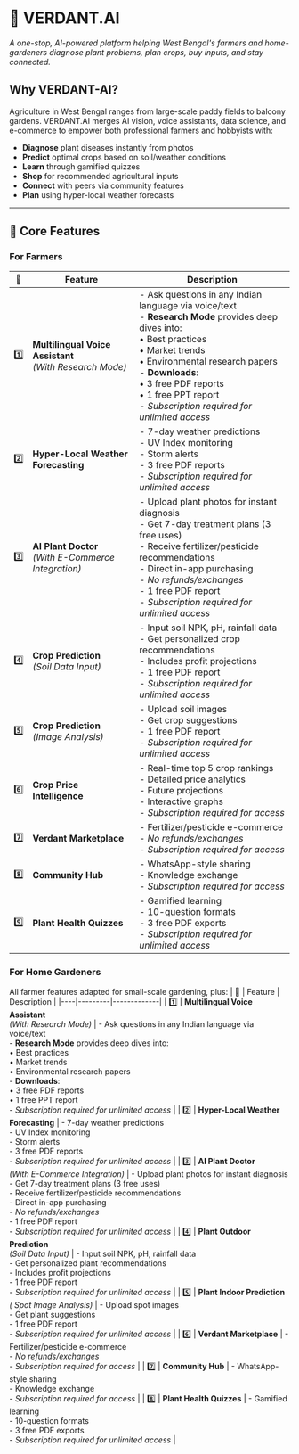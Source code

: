 # 🌱 VERDANT.AI

*A one-stop, AI-powered platform helping West Bengal's farmers and home-gardeners diagnose plant problems, plan crops, buy inputs, and stay connected.*

## Why VERDANT-AI?
Agriculture in West Bengal ranges from large-scale paddy fields to balcony gardens. VERDANT.AI merges AI vision, voice assistants, data science, and e-commerce to empower both professional farmers and hobbyists with:

- **Diagnose** plant diseases instantly from photos
- **Predict** optimal crops based on soil/weather conditions
- **Learn** through gamified quizzes
- **Shop** for recommended agricultural inputs
- **Connect** with peers via community features
- **Plan** using hyper-local weather forecasts

---

## 🌾 Core Features

### For Farmers
| 🌱 | Feature | Description |
|----|---------|-------------|
| 1️⃣ | **Multilingual Voice Assistant**<br/>*(With Research Mode)* | - Ask questions in any Indian language via voice/text<br/>- **Research Mode** provides deep dives into:<br/>  • Best practices<br/>  • Market trends<br/>  • Environmental research papers<br/>- **Downloads**:<br/>  • 3 free PDF reports<br/>  • 1 free PPT report<br/>- *Subscription required for unlimited access* |
| 2️⃣ | **Hyper-Local Weather Forecasting** | - 7-day weather predictions<br/>- UV Index monitoring<br/>- Storm alerts<br/>- 3 free PDF reports<br/>- *Subscription required for unlimited access* |
| 3️⃣ | **AI Plant Doctor**<br/>*(With E-Commerce Integration)* | - Upload plant photos for instant diagnosis<br/>- Get 7-day treatment plans (3 free uses)<br/>- Receive fertilizer/pesticide recommendations<br/>- Direct in-app purchasing<br/>- *No refunds/exchanges*<br/>- 1 free PDF report<br/>- *Subscription required for unlimited access* |
| 4️⃣ | **Crop Prediction**<br/>*(Soil Data Input)* | - Input soil NPK, pH, rainfall data<br/>- Get personalized crop recommendations<br/>- Includes profit projections<br/>- 1 free PDF report<br/>- *Subscription required for unlimited access* |
| 5️⃣ | **Crop Prediction**<br/>*(Image Analysis)* | - Upload soil images<br/>- Get crop suggestions<br/>- 1 free PDF report<br/>- *Subscription required for unlimited access* |
| 6️⃣ | **Crop Price Intelligence** | - Real-time top 5 crop rankings<br/>- Detailed price analytics<br/>- Future projections<br/>- Interactive graphs<br/>- *Subscription required for access* |
| 7️⃣ | **Verdant Marketplace** | - Fertilizer/pesticide e-commerce<br/>- *No refunds/exchanges*<br/>- *Subscription required for access* |
| 8️⃣ | **Community Hub** | - WhatsApp-style sharing<br/>- Knowledge exchange<br/>- *Subscription required for access* |
| 9️⃣ | **Plant Health Quizzes** | - Gamified learning<br/>- 10-question formats<br/>- 3 free PDF exports<br/>- *Subscription required for unlimited access* |

### For Home Gardeners
All farmer features adapted for small-scale gardening, plus:
| 🌱 | Feature | Description |
|----|---------|-------------|
| 1️⃣ | **Multilingual Voice Assistant**<br/>*(With Research Mode)* | - Ask questions in any Indian language via voice/text<br/>- **Research Mode** provides deep dives into:<br/>  • Best practices<br/>  • Market trends<br/>  • Environmental research papers<br/>- **Downloads**:<br/>  • 3 free PDF reports<br/>  • 1 free PPT report<br/>- *Subscription required for unlimited access* |
| 2️⃣ | **Hyper-Local Weather Forecasting** | - 7-day weather predictions<br/>- UV Index monitoring<br/>- Storm alerts<br/>- 3 free PDF reports<br/>- *Subscription required for unlimited access* |
| 3️⃣ | **AI Plant Doctor**<br/>*(With E-Commerce Integration)* | - Upload plant photos for instant diagnosis<br/>- Get 7-day treatment plans (3 free uses)<br/>- Receive fertilizer/pesticide recommendations<br/>- Direct in-app purchasing<br/>- *No refunds/exchanges*<br/>- 1 free PDF report<br/>- *Subscription required for unlimited access* |
| 4️⃣ | **Plant Outdoor Prediction**<br/>*(Soil Data Input)* | - Input soil NPK, pH, rainfall data<br/>- Get personalized plant recommendations<br/>- Includes profit projections<br/>- 1 free PDF report<br/>- *Subscription required for unlimited access* |
| 5️⃣ | **Plant Indoor Prediction**<br/>*( Spot Image Analysis)* | - Upload spot images<br/>- Get plant suggestions<br/>- 1 free PDF report<br/>- *Subscription required for unlimited access* |
| 6️⃣ | **Verdant Marketplace** | - Fertilizer/pesticide e-commerce<br/>- *No refunds/exchanges*<br/>- *Subscription required for access* |
| 7️⃣ | **Community Hub** | - WhatsApp-style sharing<br/>- Knowledge exchange<br/>- *Subscription required for access* |
| 8️⃣ | **Plant Health Quizzes** | - Gamified learning<br/>- 10-question formats<br/>- 3 free PDF exports<br/>- *Subscription required for unlimited access* |
